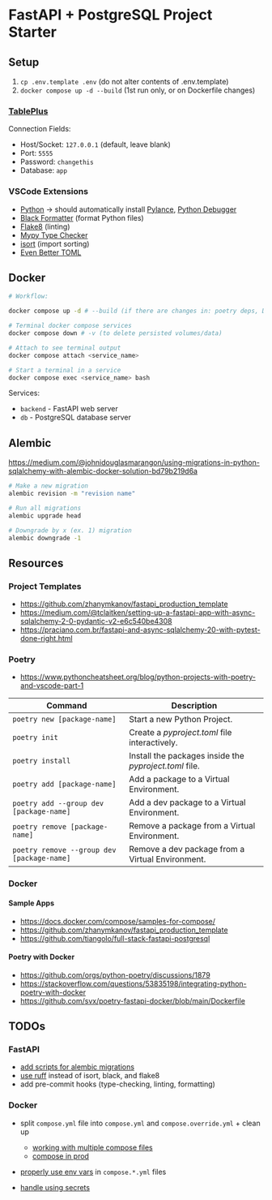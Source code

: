# FastAPI + PostgreSQL Project Starter

## Setup

1. `cp .env.template .env` (do not alter contents of .env.template)
2. `docker compose up -d --build` (1st run only, or on Dockerfile changes)

### [TablePlus](https://tableplus.com/)

Connection Fields:

- Host/Socket: `127.0.0.1` (default, leave blank)
- Port: `5555` 
- Password: `changethis`
- Database: `app`

### VSCode Extensions

- [Python](https://marketplace.visualstudio.com/items?itemName=ms-python.python) → should automatically install [Pylance](https://marketplace.visualstudio.com/items?itemName=ms-python.vscode-pylance), [Python Debugger](https://marketplace.visualstudio.com/items?itemName=ms-python.debugpy)
- [Black Formatter](https://marketplace.visualstudio.com/items?itemName=ms-python.black-formatter) (format Python files)
- [Flake8](https://marketplace.visualstudio.com/items?itemName=ms-python.flake8) (linting)
- [Mypy Type Checker](https://marketplace.visualstudio.com/items?itemName=ms-python.mypy-type-checker)
- [isort](https://marketplace.visualstudio.com/items?itemName=ms-python.isort) (import sorting)
- [Even Better TOML](https://marketplace.visualstudio.com/items?itemName=tamasfe.even-better-toml)

## Docker

```sh
# Workflow:

docker compose up -d # --build (if there are changes in: poetry deps, Dockerfile, compose.*.yml)

# Terminal docker compose services
docker compose down # -v (to delete persisted volumes/data)

# Attach to see terminal output
docker compose attach <service_name>

# Start a terminal in a service
docker compose exec <service_name> bash
```

Services:

- `backend` - FastAPI web server
- `db` - PostgreSQL database server

## Alembic

https://medium.com/@johnidouglasmarangon/using-migrations-in-python-sqlalchemy-with-alembic-docker-solution-bd79b219d6a

```sh
# Make a new migration
alembic revision -m "revision name"

# Run all migrations
alembic upgrade head

# Downgrade by x (ex. 1) migration
alembic downgrade -1
```

## Resources

### Project Templates
- https://github.com/zhanymkanov/fastapi_production_template
- https://medium.com/@tclaitken/setting-up-a-fastapi-app-with-async-sqlalchemy-2-0-pydantic-v2-e6c540be4308
- https://praciano.com.br/fastapi-and-async-sqlalchemy-20-with-pytest-done-right.html

### Poetry

- https://www.pythoncheatsheet.org/blog/python-projects-with-poetry-and-vscode-part-1

| Command                                    | Description                                            |
| ------------------------------------------ | ------------------------------------------------------ |
| `poetry new [package-name]`                | Start a new Python Project.                            |
| `poetry init`                              | Create a *pyproject.toml* file interactively.          |
| `poetry install`                           | Install the packages inside the *pyproject.toml* file. |
| `poetry add [package-name]`                | Add a package to a Virtual Environment.                |
| `poetry add --group dev [package-name]`    | Add a dev package to a Virtual Environment.            |
| `poetry remove [package-name]`             | Remove a package from a Virtual Environment.           |
| `poetry remove --group dev [package-name]` | Remove a dev package from a Virtual Environment.       |

### Docker

#### Sample Apps

- https://docs.docker.com/compose/samples-for-compose/
- https://github.com/zhanymkanov/fastapi_production_template
- https://github.com/tiangolo/full-stack-fastapi-postgresql

#### Poetry with Docker

- https://github.com/orgs/python-poetry/discussions/1879
- https://stackoverflow.com/questions/53835198/integrating-python-poetry-with-docker
- https://github.com/svx/poetry-fastapi-docker/blob/main/Dockerfile

## TODOs

### FastAPI

- [add scripts for alembic migrations](https://github.com/zhanymkanov/fastapi_production_template/tree/main/scripts)
- [use ruff](https://docs.astral.sh/ruff/) instead of isort, black, and flake8
- add pre-commit hooks (type-checking, linting, formatting)

### Docker

- split `compose.yml` file into `compose.yml` and `compose.override.yml` + clean up
  - [working with multiple compose files](https://docs.docker.com/compose/multiple-compose-files/)
  - [compose in prod](https://docs.docker.com/compose/production/)

- [properly use env vars](https://docs.docker.com/compose/environment-variables/) in `compose.*.yml` files
- [handle using secrets](https://docs.docker.com/compose/use-secrets/)